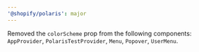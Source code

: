 ```yaml
---
'@shopify/polaris': major
---
```


Removed the `colorScheme` prop from the following components: `AppProvider`, `PolarisTestProvider`, `Menu`, `Popover`, `UserMenu`.
